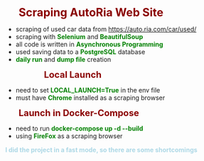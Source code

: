 <strong style="margin-left:30px; color:darkred; font-size: 25px">Scraping AutoRia Web Site</strong>

- scraping of used car data from https://auto.ria.com/car/used/
- scraping with <strong style="color:green">Selenium</strong> and <strong style="color:green">BeautifulSoup</strong>
- all code is written in <strong style="color:green">Asynchronous Programming</strong>
- used saving data to a <strong style="color:green">PostgreSQL</strong> database
- <strong style="color:green">daily run</strong> and <strong style="color:green">dump file</strong> creation

<strong style="margin-left:87px; color:darkred; font-size: 20px">Local Launch</strong><br>
- need to set <strong style="color:green">LOCAL_LAUNCH=True</strong> in the env file<br>
- must have <strong style="color:green">Chrome</strong> installed as a scraping browser


<strong style="margin-left:30px; color:darkred; font-size: 20px">Launch in Docker-Compose</strong><br>
- need to run <strong style="color:green">docker-compose up -d --build</strong>
- using <strong style="color:green">FireFox</strong> as a scraping browser

<strong style="color:lightblue">I did the project in a fast mode, so there are some shortcomings</strong>

